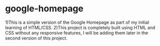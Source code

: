# google-homepage

1)This is a simple version of the Google Homepage as part of my initial learning of HTML/CSS.
2)This project is completely built using HTML and CSS without any responsive features, I will be adding them later in the second version of this project.
